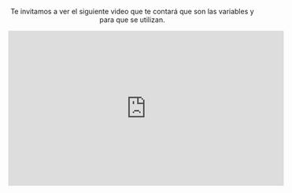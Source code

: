 <div style="text-align:center;"> 

<p>Te invitamos a ver el siguiente video que te contará que son las variables y para que se utilizan.</p>

<iframe width="560" height="315" src="https://www.youtube.com/embed/IFokXPR-4UM" frameborder="0" allow="autoplay; encrypted-media" allowfullscreen></iframe>

</div>